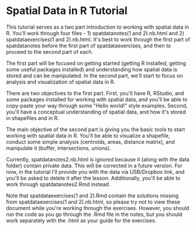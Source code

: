 # Spatial Data in R Tutorial

This tutorial serves as a two part introduction to working with spatial data in R. You'll work through four files - 1) spatdatanotes(1 and 2).nb.html and 2) spatdataexercises(1 and 2).nb.html. It's best to work through the first part of spatdatanotes before the first part of spatdataexercises, and then to proceed to the second part of each.

The first part will be focused on getting started (getting R installed, getting some useful packages installed) and understanding how spatial data is stored and can be manipulated. In the second part, we'll start to focus on analysis and visualization of spatial data in R.

There are two objectives to the first part. First, you'll have R, RStudio, and some packages installed for working with spatial data, and you'll be able to copy-paste your way through some "Hello world!" style examples. Second, you'll have a conceptual understanding of spatial data, and how it's stored in shapefiles and in R.

The main objective of the second part is giving you the basic tools to start working with spatial data in R. You'll be able to visualize a shapefile, conduct some simple analysis (centroids, areas, distance matrix), and manipulate it (buffer, intersections, unions).

Currently, spatdatanotes2.nb.html is ignored because it (along with the data folder) contain private data. This will be corrected in a future version. For now, in the tutorial I'll provide you with the data via USB/Dropbox link, and you'll be asked to delete it after the lesson. Additionally, you'll be able to work through spatdatanotes2.Rmd instead.

Note that spatdataexercises(1 and 2).Rmd contain the solutions missing from spatdataexercises(1 and 2).nb.html, so please try not to view these document while you're working through the exercises. However, you should run the code as you go through the .Rmd file in the notes, but you should work separately with the .html as your guide for the exercises.

